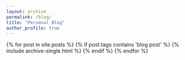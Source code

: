 ```yaml
---
layout: archive
permalink: /blog/
title: "Personal Blog"
author_profile: true
---
```

{% for post in site.posts %}
 {% if post.tags contains 'blog post' %}
  {% include archive-single.html %}
 {% endif %}
{% endfor %}
